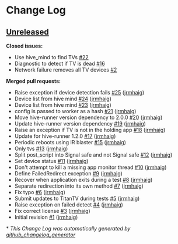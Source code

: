 # Change Log

## [Unreleased](https://github.com/bbc/hive-runner-tv/tree/HEAD)

**Closed issues:**

- Use hive\_mind to find TVs [\#22](https://github.com/bbc/hive-runner-tv/issues/22)
- Diagnostic to detect if TV is dead [\#16](https://github.com/bbc/hive-runner-tv/issues/16)
- Network failure removes all TV devices [\#2](https://github.com/bbc/hive-runner-tv/issues/2)

**Merged pull requests:**

- Raise exception if device detection fails [\#25](https://github.com/bbc/hive-runner-tv/pull/25) ([jrmhaig](https://github.com/jrmhaig))
- Device list from hive mind [\#24](https://github.com/bbc/hive-runner-tv/pull/24) ([jrmhaig](https://github.com/jrmhaig))
- Device list from hive mind [\#23](https://github.com/bbc/hive-runner-tv/pull/23) ([jrmhaig](https://github.com/jrmhaig))
- config is passed to worker as a hash [\#21](https://github.com/bbc/hive-runner-tv/pull/21) ([jrmhaig](https://github.com/jrmhaig))
- Move hive-runner version dependency to 2.0.0 [\#20](https://github.com/bbc/hive-runner-tv/pull/20) ([jrmhaig](https://github.com/jrmhaig))
- Update hive-runner version dependency [\#19](https://github.com/bbc/hive-runner-tv/pull/19) ([jrmhaig](https://github.com/jrmhaig))
- Raise an exception if TV is not in the holding app [\#18](https://github.com/bbc/hive-runner-tv/pull/18) ([jrmhaig](https://github.com/jrmhaig))
- Update for hive-runner 1.2.0 [\#17](https://github.com/bbc/hive-runner-tv/pull/17) ([jrmhaig](https://github.com/jrmhaig))
- Periodic reboots using IR blaster [\#15](https://github.com/bbc/hive-runner-tv/pull/15) ([jrmhaig](https://github.com/jrmhaig))
- Only tvs [\#13](https://github.com/bbc/hive-runner-tv/pull/13) ([jrmhaig](https://github.com/jrmhaig))
- Split post\_script into Signal safe and not Signal safe [\#12](https://github.com/bbc/hive-runner-tv/pull/12) ([jrmhaig](https://github.com/jrmhaig))
- Set device status [\#11](https://github.com/bbc/hive-runner-tv/pull/11) ([jrmhaig](https://github.com/jrmhaig))
- Don't attempt to kill a missing app monitor thread [\#10](https://github.com/bbc/hive-runner-tv/pull/10) ([jrmhaig](https://github.com/jrmhaig))
- Define FailedRedirect exception [\#9](https://github.com/bbc/hive-runner-tv/pull/9) ([jrmhaig](https://github.com/jrmhaig))
- Recover when application exits during a test [\#8](https://github.com/bbc/hive-runner-tv/pull/8) ([jrmhaig](https://github.com/jrmhaig))
- Separate redirection into its own method [\#7](https://github.com/bbc/hive-runner-tv/pull/7) ([jrmhaig](https://github.com/jrmhaig))
- Fix typo [\#6](https://github.com/bbc/hive-runner-tv/pull/6) ([jrmhaig](https://github.com/jrmhaig))
- Submit updates to TitanTV during tests [\#5](https://github.com/bbc/hive-runner-tv/pull/5) ([jrmhaig](https://github.com/jrmhaig))
- Raise exception on failed detect [\#4](https://github.com/bbc/hive-runner-tv/pull/4) ([jrmhaig](https://github.com/jrmhaig))
- Fix correct license [\#3](https://github.com/bbc/hive-runner-tv/pull/3) ([jrmhaig](https://github.com/jrmhaig))
- Initial revision [\#1](https://github.com/bbc/hive-runner-tv/pull/1) ([jrmhaig](https://github.com/jrmhaig))



\* *This Change Log was automatically generated by [github_changelog_generator](https://github.com/skywinder/Github-Changelog-Generator)*
